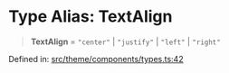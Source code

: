 # Type Alias: TextAlign

> **TextAlign** = `"center"` \| `"justify"` \| `"left"` \| `"right"`

Defined in: [src/theme/components/types.ts:42](https://github.com/Nick2bad4u/Uptime-Watcher/blob/main/src/theme/components/types.ts#L42)
